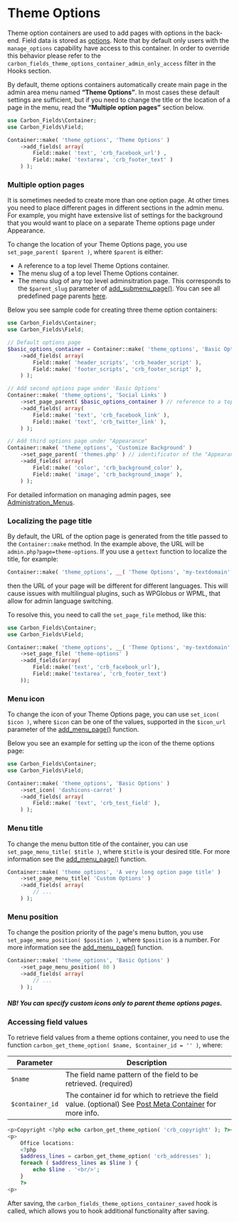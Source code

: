 # Theme Options

Theme option containers are used to add pages with options in the back-end. Field data is stored as [options](http://codex.wordpress.org/Option_Reference).
Note that by default only users with the `manage_options` capability have access to this container. In order to override this behavior please refer to the `carbon_fields_theme_options_container_admin_only_access` filter in the Hooks section.

By default, theme options containers automatically create main page in the admin area menu named **“Theme Options”**. In most cases these default settings are sufficient, but if you need to change the title or the location of a page in the menu, read the **“Multiple option pages”** section below.

```php
use Carbon_Fields\Container;
use Carbon_Fields\Field;

Container::make( 'theme_options', 'Theme Options' )
    ->add_fields( array(
        Field::make( 'text', 'crb_facebook_url') ,
        Field::make( 'textarea', 'crb_footer_text' )
    ) );
```

### Multiple option pages

It is sometimes needed to create more than one option page. At other times you need to place different pages in different sections in the admin menu. For example, you might have extensive list of settings for the background that you would want to place on a separate Theme options page under Appearance.

To change the location of your Theme Options page, you use `set_page_parent( $parent )`, where `$parent` is either:

* A reference to a top level Theme Options container.
* The menu slug of a top level Theme Options container.
* The menu slug of any top level adminsitration page. This corresponds to the `$parent_slug` parameter of [add_submenu_page()](http://codex.wordpress.org/Function_Reference/add_submenu_page). You can see all predefined page parents [here](http://codex.wordpress.org/Function_Reference/add_submenu_page#Parameters).

Below you see sample code for creating three theme option containers:

```php
use Carbon_Fields\Container;
use Carbon_Fields\Field;

// Default options page
$basic_options_container = Container::make( 'theme_options', 'Basic Options' )
    ->add_fields( array(
        Field::make( 'header_scripts', 'crb_header_script' ),
        Field::make( 'footer_scripts', 'crb_footer_script' ),
    ) );

// Add second options page under 'Basic Options'
Container::make( 'theme_options', 'Social Links' )
    ->set_page_parent( $basic_options_container ) // reference to a top level container
    ->add_fields( array(
        Field::make( 'text', 'crb_facebook_link' ),
        Field::make( 'text', 'crb_twitter_link' ),
    ) );

// Add third options page under "Appearance"
Container::make( 'theme_options', 'Customize Background' )
    ->set_page_parent( 'themes.php' ) // identificator of the "Appearance" admin section
    ->add_fields( array(
        Field::make( 'color', 'crb_background_color' ),
        Field::make( 'image', 'crb_background_image' ),
    ) );
```

For detailed information on managing admin pages, see [Administration_Menus](http://codex.wordpress.org/Administration_Menus).

### Localizing the page title

By default, the URL of the option page is generated from the title passed to the `Container::make` method. In the example above, the URL will be `admin.php?page=theme-options`. If you use a `gettext` function to localize the title, for example:

```php
Container::make( 'theme_options', __( 'Theme Options', 'my-textdomain' ) )
```

then the URL of your page will be different for different languages. This will cause issues with multilingual plugins, such as WPGlobus or WPML, that allow for admin language switching.

To resolve this, you need to call the `set_page_file` method, like this:

```php
use Carbon_Fields\Container;
use Carbon_Fields\Field;

Container::make( 'theme_options', __( 'Theme Options', 'my-textdomain' ) )
    ->set_page_file( 'theme-options' )
    ->add_fields(array(
        Field::make('text', 'crb_facebook_url'),
        Field::make('textarea', 'crb_footer_text')
    ));
```

### Menu icon

To change the icon of your Theme Options page, you can use `set_icon( $icon )`, where `$icon` can be one of the values, supported in the `$icon_url` parameter of the [add_menu_page()](http://codex.wordpress.org/Function_Reference/add_menu_page) function.

Below you see an example for setting up the icon of the theme options page:

```php
use Carbon_Fields\Container;
use Carbon_Fields\Field;

Container::make( 'theme_options', 'Basic Options' )
    ->set_icon( 'dashicons-carrot' )
    ->add_fields( array(
        Field::make( 'text', 'crb_test_field' ),
    ) );
```

### Menu title

To change the menu button title of the container, you can use `set_page_menu_title( $title )`, where `$title` is your desired title. For more information see the [add_menu_page()](http://codex.wordpress.org/Function_Reference/add_menu_page) function.

```php
Container::make( 'theme_options', 'A very long option page title' )
    ->set_page_menu_title( 'Custom Options' )
    ->add_fields( array(
        // ...
    ) );
```

### Menu position

To change the position priority of the page's menu button, you use `set_page_menu_position( $position )`, where `$position` is a number. For more information see the [add_menu_page()](http://codex.wordpress.org/Function_Reference/add_menu_page) function.

```php
Container::make( 'theme_options', 'Basic Options' )
    ->set_page_menu_position( 80 )
    ->add_fields( array(
        // ...
    ) );
```

##### NB! You can specify custom icons only to parent theme options pages.

### Accessing field values

To retrieve field values from a theme options container, you need to use the function `carbon_get_theme_option( $name, $container_id = '' )`, where:

| Parameter            | Description                                                                         |
| -------------------- | ----------------------------------------------------------------------------------- |
| `$name`              | The field name pattern of the field to be retrieved. (required)                     |
| `$container_id`      | The container id for which to retrieve the field value. (optional) See [Post Meta Container](/containers/post-meta?id=accessing-field-values) for more info. |

```php
<p>Copyright <?php echo carbon_get_theme_option( 'crb_copyright' ); ?></p>
<p>
    Office locations:
    <?php
    $address_lines = carbon_get_theme_option( 'crb_addresses' );
    foreach ( $address_lines as $line ) {
        echo $line . '<br/>';
    }
    ?>
<p>
```

After saving, the `carbon_fields_theme_options_container_saved` hook is called, which allows you to hook additional functionality after saving.
